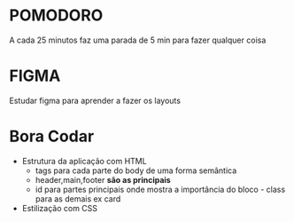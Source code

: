 # POMODORO

A cada 25 minutos faz uma parada de 5 min para fazer qualquer coisa

# FIGMA

Estudar figma para aprender a fazer os layouts

# Bora Codar

- Estrutura da aplicação com HTML 
    - tags para cada parte do body de uma forma semântica 
    - header,main,footer **são as principais** 
    - id para partes principais onde mostra a importância do bloco - class para as demais ex card
- Estilização com CSS
